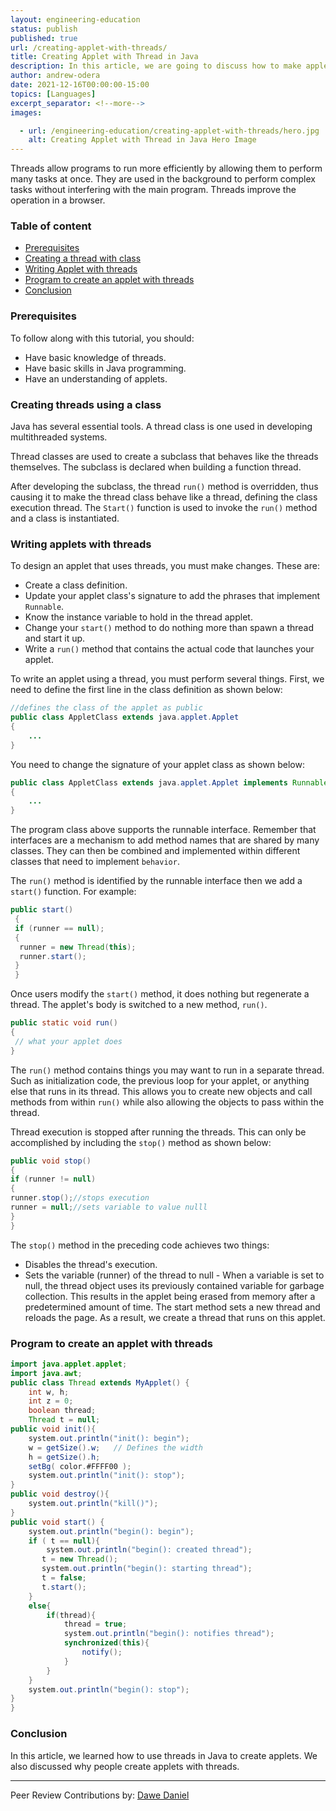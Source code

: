```yaml
---
layout: engineering-education
status: publish
published: true
url: /creating-applet-with-threads/
title: Creating Applet with Thread in Java
description: In this article, we are going to discuss how to make applets using threads in the Java programming language.
author: andrew-odera
date: 2021-12-16T00:00:00-15:00
topics: [Languages]
excerpt_separator: <!--more-->
images:

  - url: /engineering-education/creating-applet-with-threads/hero.jpg
    alt: Creating Applet with Thread in Java Hero Image
---
```

Threads allow programs to run more efficiently by allowing them to perform many tasks at once. They are used in the background to perform complex tasks without interfering with the main program. Threads improve the operation in a browser.

### Table of content
- [Prerequisites](#prerequisites)
- [Creating a thread with class](#creating-a-thread-with-class)
- [Writing Applet with threads](#writing-applet-with-threads)
- [Program to create an applet with threads](#program-to-create-an-applet-with-threads)
- [Conclusion](#conclusion)

### Prerequisites
To follow along with this tutorial, you should:
- Have basic knowledge of threads.
- Have basic skills in Java programming.
- Have an understanding of applets.

### Creating threads using a class
Java has several essential tools. A thread class is one used in developing multithreaded systems. 

Thread classes are used to create a subclass that behaves like the threads themselves. The subclass is declared when building a function thread. 

After developing the subclass, the thread `run()` method is overridden, thus causing it to make the thread class behave like a thread, defining the class execution thread. The `Start()` function is used to invoke the `run()` method and a class is instantiated.

### Writing applets with threads
To design an applet that uses threads, you must make changes. These are:
- Create a class definition.
- Update your applet class's signature to add the phrases that implement `Runnable`.
- Know the instance variable to hold in the thread applet.
- Change your `start()` method to do nothing more than spawn a thread and start it up.
- Write a `run()` method that contains the actual code that launches your applet.

To write an applet using a thread, you must perform several things. First, we need to define the first line in the class definition as shown below:

```java
//defines the class of the applet as public
public class AppletClass extends java.applet.Applet
{
    ...
}
```

You need to change the signature of your applet class as shown below:

```java
public class AppletClass extends java.applet.Applet implements Runnable
{
    ...
}
```

The program class above supports the runnable interface. Remember that interfaces are a mechanism to add method names that are shared by many classes.  They can then be combined and implemented within different classes that need to implement `behavior`. 

The `run()` method is identified by the runnable interface then we add a `start()` function. For example:

```java
public start()
 {
 if (runner == null);
 {
  runner = new Thread(this);
  runner.start();
 }
 }
```

Once users modify the `start()` method, it does nothing but regenerate a thread. The applet's body is switched to a new method, `run()`.

```java
public static void run()
{
 // what your applet does
}
```

The `run()` method contains things you may want to run in a separate thread. Such as initialization code, the previous loop for your applet, or anything else that runs in its thread. This allows you to create new objects and call methods from within `run()` while also allowing the objects to pass within the thread. 

Thread execution is stopped after running the threads. This can only be accomplished by including the `stop()` method as shown below:

```java
public void stop()
{
if (runner != null)
{
runner.stop();//stops execution
runner = null;//sets variable to value nulll
}
}
```

The `stop()` method in the preceding code achieves two things:
- Disables the thread's execution.
- Sets the variable (runner) of the thread to null - When a variable is set to null, the thread object uses its previously contained variable for garbage collection. This results in the applet being erased from memory after a predetermined amount of time. The start method sets a new thread and reloads the page. As a result, we create a thread that runs on this applet.

### Program to create an applet with threads

```java
import java.applet.applet;
import java.awt;
public class Thread extends MyApplet() {
    int w, h;
    int z = 0;
    boolean thread;
    Thread t = null;
public void init(){
    system.out.println("init(): begin");
    w = getSize().w;   // Defines the width
    h = getSize().h;
    setBg( color.#FFFF00 );
    system.out.println("init(): stop");
}
public void destroy(){
    system.out.println("kill()");
}
public void start() {
    system.out.println("begin(): begin");
    if ( t == null){
        system.out.println("begin(): created thread");
       t = new Thread();
       system.out.println("begin(): starting thread");
       t = false;
       t.start();
    }
    else{
        if(thread){
            thread = true;
            system.out.println("begin(): notifies thread");
            synchronized(this){
                notify();
            }
        }
    }
    system.out.println("begin(): stop");
}
}
```

### Conclusion
In this article, we learned how to use threads in Java to create applets. We also discussed why people create applets with threads.

---
Peer Review Contributions by: [Dawe Daniel](/engineering-education/authors/dawe-daniel/)